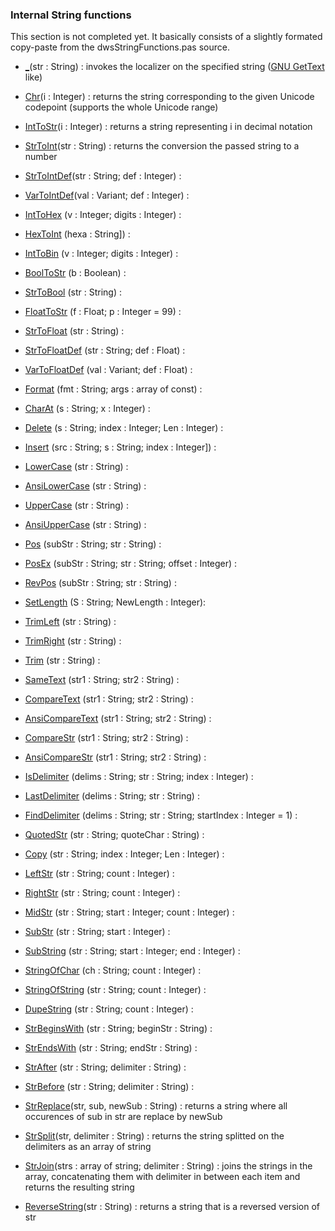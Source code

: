 ### Internal String functions ###

This section is not completed yet. It basically consists of a slightly formated copy-paste from the dwsStringFunctions.pas source.

  * [\_](InternalGetText.md)(str : String) : invokes the localizer on the specified string ([GNU GetText](http://en.wikipedia.org/wiki/Gettext) like)

  * [Chr](InternalChr.md)(i : Integer) : returns the string corresponding to the given Unicode codepoint (supports the whole Unicode range)

  * [IntToStr](InternalIntToStr.md)(i : Integer) : returns a string representing i in decimal notation

  * [StrToInt](InternalStrToInt.md)(str : String) : returns the conversion the passed string to a number

  * [StrToIntDef](InternalStrToIntDef.md)(str : String; def : Integer) :

  * [VarToIntDef](InternalVarToIntDef.md)(val : Variant; def : Integer) :

  * [IntToHex](InternalIntToHex.md) (v : Integer; digits : Integer) :

  * [HexToInt](InternalHexToInt.md) (hexa : String]) :

  * [IntToBin](InternalIntToBin.md) (v : Integer; digits : Integer) :

  * [BoolToStr](InternalBoolToStr.md) (b : Boolean) :

  * [StrToBool](InternalStrToBool.md) (str : String) :

  * [FloatToStr](InternalFloatToStr.md) (f : Float; p : Integer = 99) :

  * [StrToFloat](InternalStrToFloat.md) (str : String) :

  * [StrToFloatDef](InternalStrToFloatDef.md) (str : String; def : Float) :

  * [VarToFloatDef](InternalVarToFloatDef.md) (val : Variant; def : Float) :

  * [Format](InternalFormat.md) (fmt : String; args : array of const) :

  * [CharAt](InternalCharAt.md) (s : String; x : Integer) :

  * [Delete](InternalDelete.md) (s : String; index : Integer; Len : Integer) :

  * [Insert](InternalInsert.md) (src : String; s : String; index : Integer]) :

  * [LowerCase](InternalLowerCase.md) (str : String) :

  * [AnsiLowerCase](InternalAnsiLowerCase.md) (str : String) :

  * [UpperCase](InternalUpperCase.md) (str : String) :

  * [AnsiUpperCase](InternalAnsiUpperCase.md) (str : String) :

  * [Pos](InternalPos.md) (subStr : String; str : String) :

  * [PosEx](InternalPosEx.md) (subStr : String; str : String; offset : Integer) :

  * [RevPos](InternalRevPos.md) (subStr : String; str : String) :

  * [SetLength](InternalSetLength.md) (S : String; NewLength : Integer):

  * [TrimLeft](InternalTrimLeft.md) (str : String) :

  * [TrimRight](InternalTrimRight.md) (str : String) :

  * [Trim](InternalTrim.md) (str : String) :

  * [SameText](InternalSameText.md) (str1 : String; str2 : String) :

  * [CompareText](InternalCompareText.md) (str1 : String; str2 : String) :

  * [AnsiCompareText](InternalAnsiCompareText.md) (str1 : String; str2 : String) :

  * [CompareStr](InternalCompareStr.md) (str1 : String; str2 : String) :

  * [AnsiCompareStr](InternalAnsiCompareStr.md) (str1 : String; str2 : String) :

  * [IsDelimiter](InternalIsDelimiter.md) (delims : String; str : String; index : Integer) :

  * [LastDelimiter](InternalLastDelimiter.md) (delims : String; str : String) :

  * [FindDelimiter](InternalFindDelimiter.md) (delims : String; str : String; startIndex : Integer = 1) :

  * [QuotedStr](InternalQuotedStr.md) (str : String; quoteChar : String) :

  * [Copy](InternalCopy.md) (str : String; index : Integer; Len : Integer) :

  * [LeftStr](InternalLeftStr.md) (str : String; count : Integer) :

  * [RightStr](InternalRightStr.md) (str : String; count : Integer) :

  * [MidStr](InternalMidStr.md) (str : String; start : Integer; count : Integer) :

  * [SubStr](InternalSubStr.md) (str : String; start : Integer) :

  * [SubString](InternalSubString.md) (str : String; start : Integer; end : Integer) :

  * [StringOfChar](InternalStringOfChar.md) (ch : String; count : Integer) :

  * [StringOfString](InternalStringOfString.md) (str : String; count : Integer) :

  * [DupeString](InternalDupeString.md) (str : String; count : Integer) :

  * [StrBeginsWith](InternalStrBeginsWith.md) (str : String; beginStr : String) :

  * [StrEndsWith](InternalStrEndsWith.md) (str : String; endStr : String) :

  * [StrAfter](InternalStrAfter.md) (str : String; delimiter : String) :

  * [StrBefore](InternalStrBefore.md) (str : String; delimiter : String) :

  * [StrReplace](InternalStrReplace.md)(str, sub, newSub : String) : returns a string where all occurences of sub in str are replace by newSub

  * [StrSplit](InternalStrSplit.md)(str, delimiter : String) : returns the string splitted on the delimiters as an array of string

  * [StrJoin](InternalStrJoin.md)(strs : array of string; delimiter : String) : joins the strings in the array, concatenating them with delimiter in between each item and returns the resulting string

  * [ReverseString](InternalReverseString.md)(str : String) : returns a string that is a reversed version of str